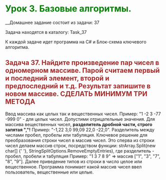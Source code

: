 #
# <span style="color: green"> Урок 3. Базовые алгоритмы. </span>

 __Домашнее задание состоит из задачи: 37
 
 Задача находятся в каталогу: Task_37
 
 К каждой задаче идет программа на C# и Блок-схема ключевого алгоритма.


## <span style="color: brown"> Задача 37. Найдите произведение пар чисел в одномерном массиве. Парой считаем первый и последний элемент, второй и предпоследний и т.д. Результат запишите в новом массиве. СДЕЛАТЬ МИНИМУМ ТРИ МЕТОДА </span>

Ввод массива как целых так и вещественных чисел. Пример: "1 -2 3 -77 -999 0" - для целых чисел. Допустими отрицательные значения.
Для массива вещественных чисел, __разделитель дробной части, строго запятая ","!__ Пример: "-1,22 3,0 99,09 22,0 -22,0".
Разделитель между числами пробел, пробелы или табуляция.
Ключевое решение для преобразования строки чисел в массив чисел. Это сперва из строки чисел делаем массив строк,
посредством функции: strArray.Split(new char[] {' '}, StringSplitOptions.RemoveEmptyEntries), где разделитель - пробел, пробели и табуляция
Пример: "1 3 7 8 9" => массив ["1", "3", "7", "8", "9"]. Далее приведение типов из строки в число целое или вещественное.
Программа понимает какой массив чисел ввел пользователь, вещественные или целые.

